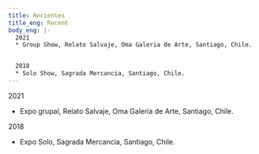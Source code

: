 ```yaml
---
title: Recientes
title_eng: Recent
body_eng: |-
  2021
  * Group Show, Relato Salvaje, Oma Galeria de Arte, Santiago, Chile.


  2018
  * Solo Show, Sagrada Mercancia, Santiago, Chile.
---
```

2021
* Expo grupal, Relato Salvaje, Oma Galeria de Arte, Santiago, Chile.


2018
* Expo Solo, Sagrada Mercancia, Santiago, Chile.
